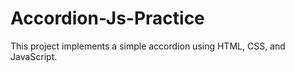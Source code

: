 # Accordion-Js-Practice
This project implements a simple accordion using HTML, CSS, and JavaScript.
